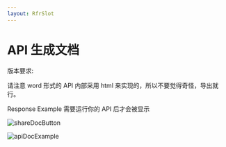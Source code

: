 ```yaml
---
layout: RfrSlot
---
```


# API 生成文档

版本要求: <Badge text="2022.1.5" />

请注意 word 形式的 API 内部采用 html 来实现的，所以不要觉得奇怪，导出就行。

Response Example 需要运行你的 API 后才会被显示

![shareDocButton](/img/shareApi.png)

![apiDocExample](/img/apiDocExample.png)
